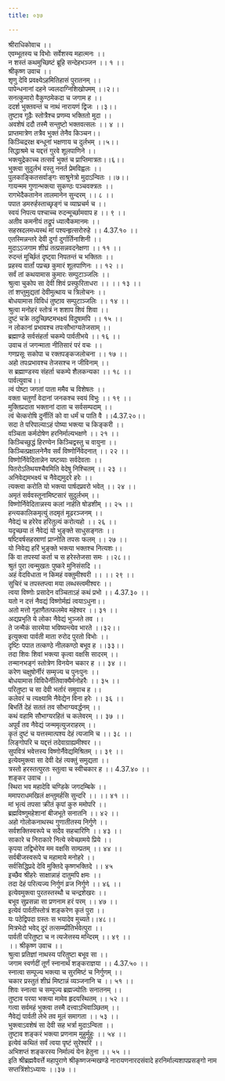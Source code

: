 ```yaml
---
title: ०३७

---
```

श्रीराधिकोवाच ।।  
एवम्भूतस्य च विभोः सर्वेशस्य महात्मनः ।।  
न शस्तं कथमुच्छिष्टं ब्रूहि सन्देहभञ्जन ।। १ ।।  
श्रीकृष्ण उवाच ।।  
शृणु देवि प्रवक्ष्येऽहमितिहासं पुरातनम् ।।  
पापेन्धनानां दहने ज्वलदाग्निशिखोपमम् ।।२।।  
सनत्कुमारो वैकुण्ठमेकदा च जगाम ह ।।  
ददर्श भुक्तवन्तं च नाथं नारायणं द्विजः ।।३।।  
तुष्टाव गूढैः स्तोत्रैश्च प्रणम्य भक्तितो मुदा ।।  
अवशेषं ददौ तस्मै सन्तुष्टो भक्तवत्सलः ।। ४ ।।  
प्राप्तमात्रेण तत्रैव भुक्तं तेनैव किञ्चन।।  
किञ्चिद्ररक्ष बन्धूनां भक्षणाय च दुर्लभम् ।।५।।  
सिद्धाश्रमे च यद्दत्तं गुरवे शूलपाणिने ।।  
भक्त्युद्रेकाच्च तत्सर्वं भुक्तं च प्राप्तिमात्रतः।।६।।  
भु्क्त्वा सुदुर्लभं वस्तु ननर्त प्रेमविह्वलः ।।  
पुलकाङ्कितसर्वाङ्गः साश्रुनेत्रो मुदाऽन्वितः ।।७।।  
गायन्मम गुणान्भक्त्या सुकण्ठः पञ्चवक्त्रतः ।।  
रागभेदैकतानेन तालमानेन सुन्दरम् ।। ८ ।।  
पपात डमरुर्हस्ताच्छृङ्गं च व्याघ्रचर्म च ।।  
स्वयं निपत्य पश्चाच्च रुदन्मूर्च्छामवाप ह ।। ९ ।।  
अतीव कमनीयं तद्रूपं ध्यात्वैकमानमः ।।  
सहस्रदलमध्यस्थं मां पश्यन्हृत्सरोरुहे ।। 4.37.१० ।।  
एतस्मिन्नन्तरे देवी दुर्गा दुर्गार्तिनाशिनी ।।  
मुदाऽऽजगाम शीघ्रं तत्प्रसन्नवदनेक्षणा ।। ११ ।।  
रुदन्तं मूर्च्छितं दृष्ट्वा निपतन्तं च भक्तितः ।।  
प्रहस्य वार्तां पप्रच्छ कुमारं शूलपाणिनः ।। १२ ।।  
सर्वं तां कथयामास कुमारः सम्पुटाञ्जलिः ।।  
श्रुत्वा चुकोप सा देवी शिवं प्रस्फुरिताधरा ।। ।। १३ ।।  
तां शप्तुमुद्यतां देवीमुत्थाय च त्रिलोचनः ।।  
बोधयामास विविधं तुष्टाव सम्पुटाञ्जलिः ।। १४ ।।  
श्रुत्वा मनोहरं स्तोत्रं न शशाप शिवं शिवा ।।  
दुष्टं चक्रे तदुच्छिष्टमभक्ष्यं विदुषामपि ।। १५ ।।  
न लोकानां प्रभावश्च तपःसौभाग्यतेजसाम् ।।  
ब्रह्माण्डे सर्वसंहर्ता चकम्पे पार्वतीभये ।। १६ ।।  
उवाच तं जगन्माता नीतिसारं परं वचः ।।  
गणप्रसूः सकोपा च रक्तपङ्कजलोचना ।। १७ ।।  
अहो तपःप्रभावश्च तेजसश्च न जीविनाम् ।।  
स ब्रह्माण्डस्य संहर्ता चकम्पे शैलकन्यका ।। १८ ।।  
पार्वत्युवाच।।  
त्वं पोष्टा जगतां पाता ममैव च विशेषतः ।।  
वक्ता चतुर्णां वेदानां जनकश्च स्वयं विभुः ।। १९ ।।  
मुक्तिप्रदाता भक्तानां दाता च सर्वसम्पदाम् ।।  
त्वं चेत्करोषि दुर्नीतिं को वा धर्मं च पाति वै ।।4.37.२०।।  
सदा ते परिपाल्याऽहं पोष्या भक्त्या च किङ्करी ।।  
वञ्चिता कर्मदोषेण हरनिर्माल्यभक्षणे ।। २१ ।।  
किञ्चिच्छुद्धं हिरण्येन किञ्चिद्वस्तु च वायुना ।।  
किञ्चित्प्रक्षालनेनैव सर्वं विष्णोर्निवेदनात् ।। २२ ।।  
विष्णोर्निवेदितान्नेन यष्टव्याः सर्वदेवताः ।।  
पितरोऽतिथयश्चैवमिति वेदेषु निश्चितम् ।। २३ ।।  
अनिवेद्यमभक्ष्यं च नैवेद्यमुदरे हरेः ।।  
त्यक्त्वा करोति यो भक्त्या पार्षदप्रवरो भवेत् ।। २४ ।।  
अमृतं सर्ववस्तूनामिष्टसारं सुदुर्लभम् ।।  
विष्णोर्निवेदितान्नस्य कलां नार्हति षोडशीम् ।। २५ ।।  
हन्त्यकालिकमृत्युं तदमृतं मूढरञ्जनम् ।।  
नैवेद्यं च हरेरेव हरितुल्यं करोत्यहो ।। २६ ।।  
यदृच्छया तं नैवेद्यं यो भुङ्क्ते साधुसङ्गतः ।।  
षष्टिवर्षसहस्राणां प्राप्नोति तपसः फलम् ।। २७ ।।  
यो निवेद्य हरिं भुङ्क्ते भक्त्या भक्तश्च नित्यशः।।  
किं वा तपस्यां कर्ता च स हरेस्तेजसा समः ।।२८।।  
श्रुतं पुरा त्वन्मुखतः पुष्करे मुनिसंसदि ।।  
अहं वेदविधाता न किमहं वक्तुमीश्वरी ।। ।। २९ ।।  
सुचिरं च तपस्तप्त्वा मया लब्धस्त्वमीश्वरः ।।  
त्वया विष्णोः प्रसादेन वञ्चिताऽहं कथं प्रभो ।। 4.37.३० ।।  
यतो न दत्तं नैवद्यं विष्णोर्मह्यं त्वयाऽधुना।।  
अतो मत्तो गृहाणैतत्फलमेव महेश्वर ।। ३१ ।।  
अद्यप्रभृति ये लोका नैवेद्यं भुञ्जते तव ।।  
ते जन्मैकं सारमेया भविष्यन्त्येव भारते ।।३२।।  
इत्युक्त्वा पार्वती माता रुरोद पुरतो विभोः ।।  
दृष्टिः पपात तत्कण्ठे नीलकण्ठो बभूव ह ।।३३।।  
तदा शिवः शिवां भक्त्या कृत्वा वक्षसि सादरम् ।।  
तन्मानभङ्गं स्तोत्रेण विनयेन चकार ह ।। ३४ ।।  
करेण चक्षुषोर्नीरं सम्मृज्य च पुनःपुनः ।।  
बोधयामास विविधैर्नीतिवाक्यैर्मनोहरैः ।। ३५ ।।  
परितुष्टा च सा देवी भर्तारं समुवाच ह ।।  
कलेवरं च त्यक्ष्यामि नैवेद्येन विना हरेः ।। ३६ ।।  
बिभर्ति देहं सततं तव सौभाग्यवर्द्धनम् ।।  
कथं वहामि सौभाग्यरहितं च कलेवरम् ।। ३७ ।।  
अपूर्वं तव नैवेद्यं जन्ममृत्युजराहरम् ।।  
कृतं दुष्टं च यत्तस्मात्पश्य देहं त्यजामि च ।। ३८ ।।  
लिङ्गोपरि च यद्दत्तं तदेवाग्राह्यमीश्वर ।।  
सुपवित्रं भवेत्तस्य विष्णोर्नैवेद्यमिश्रितम् ।। ३९ ।।  
इत्येवमुक्त्वा सा देवी देहं त्यक्तुं समुद्यता ।।  
त्रस्तो हरस्तत्पुरतः स्तुत्वा च स्वीचकार ह ।। 4.37.४० ।।  
शङ्कर उवाच ।।  
स्थिरा भव महादेवि चण्डिके जगदम्बिके ।।  
ममापराधमखिलं क्षन्तुमर्हसि सुन्दरि ।। ।। ४१ ।।  
मां भृत्यं तपसा क्रीतं कृपां कुरु ममोपरि ।।  
ब्रह्मविष्णुमहेशानां बीजभूते सनातनि ।। ४२ ।।  
अहो गोलोकनाथस्थ गुणातीतस्य निर्गुणे ।।  
सर्वशक्तिस्वरूपे च सदैव सहचारिणि ।। ४३ ।।  
साकारे च निराकारे नित्ये स्वेच्छामये प्रिये ।।  
कृपया तद्विभोरेव मम वक्षसि साम्प्रतम् ।। ४४ ।।  
सर्वबीजस्वरूपे च महामाये मनोहरे ।।  
सर्वसिद्धिप्रदे देवि मुक्तिदे कृष्णभक्तिदे ।। ४५  
इच्छैव श्रीहरेः साक्षान्नाहं दातुमपि क्षमः ।।  
तदा देहं परित्यज्य निर्गुणं व्रज निर्गुणे ।। ४६ ।।  
इत्येवमुक्त्वा पुरतस्तस्थौ च चन्द्रशेखरः ।।  
बभूव सुप्रसन्ना सा प्रणनाम हरं परम् ।। ४७ ।।  
इत्येवं पार्वतीस्तोत्रं शङ्करेण कृतं पुरा ।।  
यः पठेद्विपदा ग्रस्तः स भयादेव मुच्यते।।४८।।  
मित्रभेदो भवेद् दूरं तत्सम्म्प्रीतिर्भवेत्पुरा ।।  
पार्वती परितुष्टा च न त्यजेत्तस्य मन्दिरम् ।। ४९ ।।  
।। श्रीकृष्ण उवाच ।।  
श्रुत्वा प्रतिज्ञां नाथस्य परितुष्टा बभूव सा ।।  
जगाम स्वर्णदीं तूर्णं स्नानार्थं शङ्कराज्ञया ।। 4.37.५० ।।  
स्नात्वा सम्पूज्य भक्त्या च सुरमिष्टं च निर्गुणम् ।।  
चकार प्रस्तुतं शीघ्रं मिष्टान्नं व्यञ्जनानि च ।। ५१ ।।  
शिवः स्नात्वा च सम्पूज्य ब्रह्मज्योतिः सनातनम् ।।  
तुष्टाव परया भक्त्या मामेव हृदयस्थितम् ।। ५२ ।।  
गत्वा सर्वमहं भुक्त्वा तस्मै दत्त्वाऽभिवाञ्छितम् ।।  
नैवेद्यं पार्वती लेभे तव मूलं समागता ।। ५३ ।।  
भुक्त्वाऽवशेषं सा देवी सह भर्त्रा मुदाऽन्विता ।।  
तुष्टाव शङ्करं भक्त्या प्रणनाम मुहुर्मुहुः ।। ५४ ।।  
इत्येवं कथितं सर्वं त्वया पृष्टं सुरेश्वरि ।।  
अभिशप्तं शङ्करस्य निर्माल्यं येन हेतुना ।। ५५ ।।  
इति श्रीब्रह्मवैवर्त्ते महापुराणे श्रीकृष्णजन्मखण्डे नारायणनारदसंवादे हरनिर्माल्यशापप्रसङ्गो नाम सप्तत्रिंशोऽध्यायः ।।३७ ।।